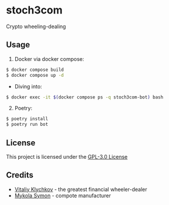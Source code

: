 # stoch3com

Crypto wheeling-dealing

## Usage

1. Docker via docker compose:
```bash
$ docker compose build
$ docker compose up -d
```

   * Diving into:
   ```bash
   $ docker exec -it $(docker compose ps -q stoch3com-bot) bash
   ```

2. Poetry:
```bash
$ poetry install
$ poetry run bot
```

## License

This project is licensed under the [GPL-3.0 License](LICENSE)

## Credits

* [Vitaliy Klychkov](https://github.com/vitassuper) - the greatest financial wheeler-dealer
* [Mykola Symon](https://github.com/andinoriel) - compote manufacturer
